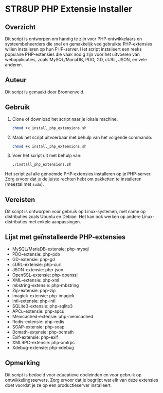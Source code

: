 # STR8UP PHP Extensie Installer

## Overzicht

Dit script is ontworpen om handig te zijn voor PHP-ontwikkelaars en systeembeheerders die snel en gemakkelijk veelgebruikte PHP-extensies willen installeren op hun PHP-server. Het script installeert een reeks populaire PHP-extensies die vaak nodig zijn voor het uitvoeren van webapplicaties, zoals MySQL/MariaDB, PDO, GD, cURL, JSON, en vele anderen.

## Auteur

Dit script is gemaakt door Bronnenveld.

## Gebruik

1. Clone of download het script naar je lokale machine.
   ```bash
   chmod +x install_php_extensions.sh
   ```
      
3. Maak het script uitvoerbaar met behulp van het volgende commando:

   ```bash
   chmod +x install_php_extensions.sh
   ```

4. Voer het script uit met behulp van:

   ```bash
   ./install_php_extensions.sh
   ```

Het script zal alle genoemde PHP-extensies installeren op je PHP-server. Zorg ervoor dat je de juiste rechten hebt om pakketten te installeren (meestal met `sudo`).

## Vereisten

Dit script is ontworpen voor gebruik op Linux-systemen, met name op distributies zoals Ubuntu en Debian. Het kan ook werken op andere Linux-distributies met enkele aanpassingen.

## Lijst met geïnstalleerde PHP-extensies

- MySQL/MariaDB-extensie: php-mysql
- PDO-extensie: php-pdo
- GD-extensie: php-gd
- cURL-extensie: php-curl
- JSON-extensie: php-json
- OpenSSL-extensie: php-openssl
- XML-extensie: php-xml
- mbstring-extensie: php-mbstring
- Zip-extensie: php-zip
- Imagick-extensie: php-imagick
- Intl-extensie: php-intl
- SQLite3-extensie: php-sqlite3
- APCu-extensie: php-apcu
- Memcached-extensie: php-memcached
- Redis-extensie: php-redis
- SOAP-extensie: php-soap
- Bcmath-extensie: php-bcmath
- Exif-extensie: php-exif
- XMLRPC-extensie: php-xmlrpc
- Xdebug-extensie: php-xdebug

## Opmerking

Dit script is bedoeld voor educatieve doeleinden en voor gebruik op ontwikkelingsservers. Zorg ervoor dat je begrijpt wat elk van deze extensies doet voordat je ze op een productieserver installeert.
